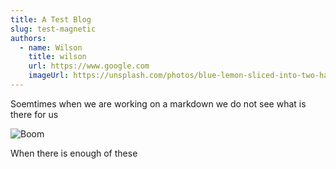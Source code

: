 ```yaml
---
title: A Test Blog
slug: test-magnetic
authors:
  - name: Wilson
    title: wilson
    url: https://www.google.com
    imageUrl: https://unsplash.com/photos/blue-lemon-sliced-into-two-halves-5E5N49RWtbA
---
```

Soemtimes when we are working on a markdown we do not see what is there for us

![Boom](/img/magneticcontact.jpg "BBOOOM")



When there is enough of these
